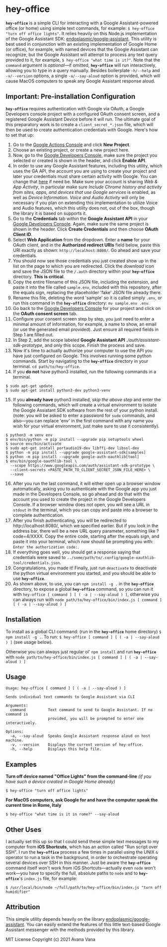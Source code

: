 # hey-office

**`hey-office`** is a simple CLI for interacting with a Google Assistant-powered office (or home) using simple text commands, for example: `$ hey-office "turn off office lights"`. It relies heavily on this Node.js implementation of the Google Assistant SDK: [endoplasmic/google-assistant](https://github.com/endoplasmic/google-assistant). This utility is best used in conjunction with an existing implementation of Google Home (or office), for example, with named devices that the Google Assistant can recognize, but the Google Assistant will attempt to process any text query provided to it, for example, `$ hey-office "what time is it?"`. Note that the `command` argument is _optional_—if omitted, **`hey-office`** will run interactively, allowing you to type in a query manually. Besides boilerplate `-h/--help` and `-v/--version` options, a single `-a/--say-aloud` option is provided, which will cause MacOS computers to speak any Google Assistant response aloud.

## Important: Pre-installation Configuration

**`hey-office`** requires authentication with Google via OAuth, a Google Developers console project with a configured OAuth consent screen, and a registered Google Assistant Device before it will run. The ultimate goal of this preparatory work is to create a `client_secret_*.json` file, which will then be used to create authentication credentials with Google. Here's how to set that up:

1. Go to the [Google Actions Console](console.actions.google.com) and click **New Project**.
2. Choose an existing project, or create a new project here.
3. Now, go to the [Google Developers Console](console.developers.google.com/apis/api/embeddedassistant.googleapis.com/overview), make sure the project you selected or created is shown in the header, and click **Enable API**.
4. In order to use any Google Assistant features, including this utility, which uses the GA API, the account you are using to create your project and later your credentials must share certain activity with Google. You can change that [here](https://myaccount.google.com/activitycontrols) if need be. Make sure your account is sharing _Web & App Activity_, in particular make sure _Include Chrome history and activity from sites, apps, and devices that use Google services_ is enabled, as well as _Device Information_. _Voice and Audio Activity_ will only be necessary if you plan on extending this implementation to utilize Voice and Audio features, which this utility does not, out of the box, though the library it is based on supports it.
5. Go to the **Credentials** tab within the **Google Assistant API** in your [Google Developers Console](console.developers.google.com/apis/api/embeddedassistant.googleapis.com/credentials). Again, make sure the same project is shown in the header. Click **Create Credentials** and then choose **OAuth Client ID**.
6. Select **Web Application** from the dropdown. Enter a **name** for your OAuth client, and in the **Authorized redirect URIs** field below, paste this URI exactly as shown: `http://localhost:8080/`. Go ahead and save your credentials.
7. You should now see those credentials you just created show up in the list on the page to which you are redirected. Click the _download_ icon and save the JSON file to the `/.auth` directory within your **`hey-office`** directory. **This is critical**.
8. Copy the entire filename of this JSON file, including the extension, and paste it into the file called `sample.env`, included with this repository, after the equals sign, replacing the placeholder 'fake' JSON file already there.
9. Rename this file, deleting the word 'sample' so it is called simply `.env`, or run this command in the **`hey-office`** directory: `mv sample.env .env`.
10. Go back to the [Google Developers Console](console.developers.google.com/apis/credentials/consent) for your project and click on the **OAuth consent screen** tab.
11. Configure your consent screen step by step, you just need to enter a minimal amount of information, for example, a name to show, an email (or use the generated email provided). Just ensure all required fields in Step 1 are filled out.
12. In Step 2, add the scope labeled **Google Assistant API** _./auth/assistant-sdk-prototype_, and only this scope. Finish the process and save.
13. Now it's time to actually authorize your computer to use the API you have just configured on Google. This involves running some python commands. Start by navigating to the **`hey-office`** directory in your terminal. `cd path/to/hey-office`.
14. If you **do not** have python3 installed, run the following commands in a terminal.

```
$ sudo apt-get update
$ sudo apt-get install python3-dev python3-venv
```

15. If you **already have** python3 installed, _skip the above step_ and enter the following commands, which will create a virtual environment to isolate the Google Assistant SDK software from the rest of your python install. (note: you will be asked to enter a password for `sudo` commands, and also—you can replace 'env' in the first command with any name you wish for your virtual environment, just make sure to use it consistently).

```
$ python3 -m venv env
$ env/bin/python -m pip install --upgrade pip setuptools wheel
$ source env/bin/activate
$ sudo apt-get install portaudio19-dev libffi-dev libssl-dev
$ python -m pip install --upgrade google-assistant-sdk[samples]
$ python -m pip install --upgrade google-auth-oauthlib[tool]
$ env/bin/google-oauthlib-tool \
  --scope https://www.googleapis.com/auth/assistant-sdk-prototype \
  --client-secrets <PASTE_PATH_TO_CLIENT_SECRET_JSON_FILE_HERE> \
  --save
```

16. After you run the last command, it will either open up a browser window automatically, asking you to authenticate with the Google app you just made in the Developers Console, so go ahead and do that with the account you used to create the project in the Google Developers Console. If a browser window does not open, you will see a URL in `stdout` in the terminal, which you can copy and paste into a browser to complete authentication.
17. After you finish authenticating, you will be redirected to http://localhost:8080/, which we specified earlier. But if you look in the address bar, there will be a new URL query parameter, something like ?code=4/XXXX. Copy the entire code, starting after the equals sign, and paste it into your terminal, which now should be prompting you with: `Enter the authorization code:`.
18. If everything goes well, you should get a response saying that credentials were saved to `../some/path/to/.config/google-oauthlib-tool/credentials.json`.
19. Congratulations, you made it! Finally, just run `deactivate` to deactivate the python virtual environment you started, and you should be able to use **`hey-office`**.
20. As shown above, to use, you can `npm install -g .` in the **`hey-office`** directory, to expose a global **`hey-office`** command, so you can run it with `hey-office [ command ] [ ( -a | --say-aloud ) ]`, otherwise you can always run with `node path/to/hey-office/bin/index.js [ command ] [ ( -a | --say-aloud ) ]`

## Installation

To install as a global CLI command: (run in the **`hey-office`** home directory)
`$ npm install -g .`. To run: `$ hey-office [ command ] [ ( -a | --say-aloud ) ]` (see usage below).

Otherwise you can always just regular ol' `npm install` and run **`hey-office`** with `node path/to/hey-office/bin/index.js [ command ] [ ( -a | --say-aloud ) ]`

## Usage

```
Usage: hey-office [ command ] [ ( -a | --say-aloud ) ]

Sends individual text commands to Google Assistant via CLI

Arguments:
  command          Text command to send to Google Assistant. If no command is
                   provided, you will be prompted to enter one interactively.

Options:
  -a, --say-aloud  Speaks Google Assistant response aloud on host machine.
  -v, --version    Displays the current version of hey-office.
  -h, --help       Displays this help file.
```

## Examples

**Turn off device named "Office Lights" from the command-line** _(if you have such a device created in Google Home already)_

```
$ hey-office "turn off office lights"
```

**For MacOS computers, ask Google for and have the computer speak the current time in Rome, Italy**

```
$ hey-office "what time is it in rome?" --say-aloud
```

## Other Uses

I actually set this up so that I could send these simple text messages to my computer from **iOS Shortcuts**, which has an action called "Run script over SSH". I run the **`hey-office`** process a few times in parallel using the UNIX `&` operator to run a task in the background, in order to orchestrate operating several devices over SSH in this manner. Just be aware the **`hey-office`** command itself won't work from iOS Shortcuts—actually even `node` won't work—you have to specify the full, absolute paths to `node` and to **`hey-office`**'s `index.js` file, for example:

```
$ /usr/local/bin/node ~/full/path/to/hey-office/bin/index.js "turn off humidifier"
```

## Attribution

This simple utility depends heavily on the library [endoplasmic/google-assistant](https://github.com/endoplasmic/google-assistant). You can easily extend the features of this little text-based Google Assistant messenger with the methods provided by this library.

MIT License
Copyright (c) 2021 Avana Vana
